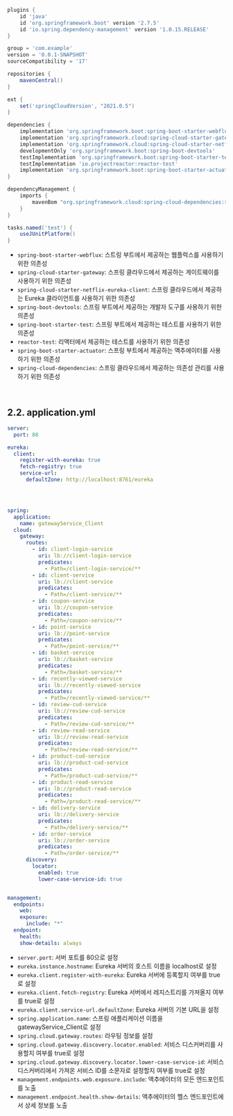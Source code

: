 ```groovy
plugins {
    id 'java'
    id 'org.springframework.boot' version '2.7.5'
    id 'io.spring.dependency-management' version '1.0.15.RELEASE'
}

group = 'com.example'
version = '0.0.1-SNAPSHOT'
sourceCompatibility = '17'

repositories {
    mavenCentral()
}

ext {
    set('springCloudVersion', "2021.0.5")
}

dependencies {
    implementation 'org.springframework.boot:spring-boot-starter-webflux'
    implementation 'org.springframework.cloud:spring-cloud-starter-gateway'
    implementation 'org.springframework.cloud:spring-cloud-starter-netflix-eureka-client'
    developmentOnly 'org.springframework.boot:spring-boot-devtools'
    testImplementation 'org.springframework.boot:spring-boot-starter-test'
    testImplementation 'io.projectreactor:reactor-test'
    implementation 'org.springframework.boot:spring-boot-starter-actuator'
}

dependencyManagement {
    imports {
        mavenBom "org.springframework.cloud:spring-cloud-dependencies:${springCloudVersion}"
    }
}

tasks.named('test') {
    useJUnitPlatform()
}

```

- ``spring-boot-starter-webflux``: 스트링 부트에서 제공하는 웹플럭스를 사용하기 위한 의존성
- ``spring-cloud-starter-gateway``: 스프링 클라우드에서 제공하는 게이트웨이를 사용하기 위한 의존성
- ``spring-cloud-starter-netflix-eureka-client``: 스프링 클라우드에서 제공하는 Eureka 클라이언트를 사용하기 위한 의존성
- ``spring-boot-devtools``: 스프링 부트에서 제공하는 개발자 도구를 사용하기 위한 의존성
- ``spring-boot-starter-test``: 스프링 부트에서 제공하는 테스트를 사용하기 위한 의존성
- ``reactor-test``: 리액터에서 제공하는 테스트를 사용하기 위한 의존성
- ``spring-boot-starter-actuator``: 스프링 부트에서 제공하는 액추에이터를 사용하기 위한 의존성
- ``spring-cloud-dependencies``: 스프링 클라우드에서 제공하는 의존성 관리를 사용하기 위한 의존성

<br/>

## 2.2. application.yml

```yaml
server:
  port: 80

eureka:
  client:
    register-with-eureka: true
    fetch-registry: true
    service-url:
      defaultZone: http://localhost:8761/eureka




spring:
  application:
    name: gatewayService_Client
  cloud:
    gateway:
      routes:
        - id: client-login-service
          uri: lb://client-login-service
          predicates:
            - Path=/client-login-service/**
        - id: client-service
          uri: lb://client-service
          predicates:
            - Path=/client-service/**
        - id: coupon-service
          uri: lb://coupon-service
          predicates:
            - Path=/coupon-service/**
        - id: point-service
          uri: lb://point-service
          predicates:
            - Path=/point-service/**
        - id: basket-service
          uri: lb://basket-service
          predicates:
            - Path=/basket-service/**
        - id: recently-viewed-service
          uri: lb://recently-viewed-service
          predicates:
            - Path=/recently-viewed-service/**
        - id: review-cud-service
          uri: lb://review-cud-service
          predicates:
            - Path=/review-cud-service/**
        - id: review-read-service
          uri: lb://review-read-service
          predicates:
            - Path=/review-read-service/**
        - id: product-cud-service
          uri: lb://product-cud-service
          predicates:
            - Path=/product-cud-service/**
        - id: product-read-service
          uri: lb://product-read-service
          predicates:
            - Path=/product-read-service/**
        - id: delivery-service
          uri: lb://delivery-service
          predicates:
            - Path=/delivery-service/**
        - id: order-service
          uri: lb://order-service
          predicates:
            - Path=/order-service/**
      discovery:
        locator:
          enabled: true
          lower-case-service-id: true


management:
  endpoints:
    web:
    exposure:
      include: "*"
  endpoint:
    health:
    show-details: always
```

- ``server.port``: 서버 포트를 80으로 설정
- ``eureka.instance.hostname``: Eureka 서버의 호스트 이름을 localhost로 설정
- ``eureka.client.register-with-eureka``: Eureka 서버에 등록할지 여부를 true로 설정
- ``eureka.client.fetch-registry``: Eureka 서버에서 레지스트리를 가져올지 여부를 true로 설정
- ``eureka.client.service-url.defaultZone``: Eureka 서버의 기본 URL을 설정
- ``spring.application.name``: 스프링 애플리케이션 이름을 gatewayService_Client로 설정
- ``spring.cloud.gateway.routes``: 라우팅 정보를 설정
- ``spring.cloud.gateway.discovery.locator.enabled``: 서비스 디스커버리를 사용할지 여부를 true로 설정
- ``spring.cloud.gateway.discovery.locator.lower-case-service-id``: 서비스 디스커버리에서 가져온 서비스 ID를 소문자로 설정할지 여부를 true로 설정
- ``management.endpoints.web.exposure.include``: 액추에이터의 모든 엔드포인트를 노출
- ``management.endpoint.health.show-details``: 액추에이터의 헬스 엔드포인트에서 상세 정보를 노출
